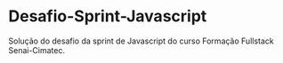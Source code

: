 # Desafio-Sprint-Javascript
Solução do desafio da sprint de Javascript do curso Formação Fullstack Senai-Cimatec.
